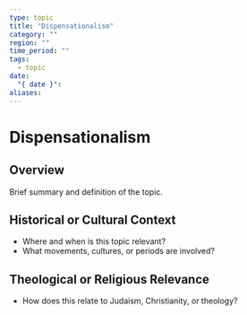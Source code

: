 ```yaml
---
type: topic
title: "Dispensationalism"
category: ""
region: ""
time_period: ""
tags:
  - topic
date:
  "{ date }": 
aliases:
---
```


# Dispensationalism

## Overview

Brief summary and definition of the topic.

## Historical or Cultural Context

- Where and when is this topic relevant?
- What movements, cultures, or periods are involved?

## Theological or Religious Relevance

- How does this relate to Judaism, Christianity, or theology?